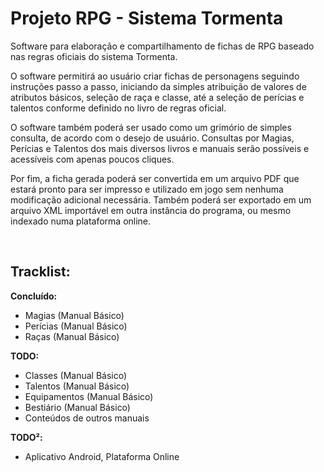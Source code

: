 # Projeto RPG - Sistema Tormenta

Software para elaboração e compartilhamento de fichas de RPG baseado nas regras oficiais do sistema Tormenta. 

O software permitirá ao usuário criar fichas de personagens seguindo instruções passo a passo, iniciando da simples atribuição de valores de atributos básicos, seleção de raça e classe, até a seleção de perícias e talentos conforme definido no livro de regras oficial.

O software também poderá ser usado como um grimório de simples consulta, de acordo com o desejo de usuário. Consultas por Magias, Perícias e Talentos dos mais diversos livros e manuais serão possíveis e acessíveis com apenas poucos cliques.

Por fim, a ficha gerada poderá ser convertida em um arquivo PDF que estará pronto para ser impresso e utilizado em jogo sem nenhuma modificação adicional necessária. Também poderá ser exportado em um arquivo XML importável em outra instância do programa, ou mesmo indexado numa plataforma online.

<br>

## Tracklist:

**Concluído:**
- Magias (Manual Básico)
- Perícias (Manual Básico)
- Raças (Manual Básico)

**TODO:**
- Classes (Manual Básico)
- Talentos (Manual Básico)
- Equipamentos (Manual Básico)
- Bestiário (Manual Básico)
- Conteúdos de outros manuais

**TODO²:**
- Aplicativo Android, Plataforma Online
